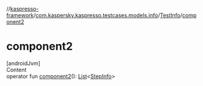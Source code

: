//[kaspresso-framework](../../index.md)/[com.kaspersky.kaspresso.testcases.models.info](../index.md)/[TestInfo](index.md)/[component2](component2.md)



# component2  
[androidJvm]  
Content  
operator fun [component2](component2.md)(): [List](https://kotlinlang.org/api/latest/jvm/stdlib/kotlin.collections/-list/index.html)<[StepInfo](../-step-info/index.md)>  



